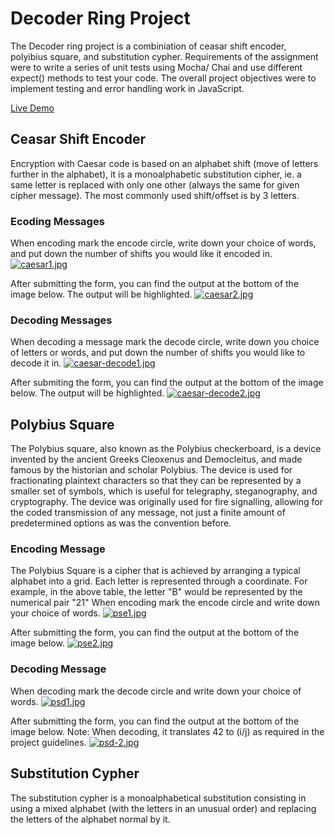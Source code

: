 # Decoder Ring Project
The Decoder ring project is a combiniation of ceasar shift encoder, polyibius square, and substitution cypher. Requirements of the assignment were to write a series of unit tests using Mocha/ Chai and use different expect() methods to test your code. The overall project objectives were to implement testing and error handling work in JavaScript. 

[Live Demo](https://decoder-ring.vercel.app/index.html)

## Ceasar Shift Encoder
Encryption with Caesar code is based on an alphabet shift (move of letters further in the alphabet), it is a monoalphabetic substitution cipher, ie. a same letter is replaced with only one other (always the same for given cipher message). The most commonly used shift/offset is by 3 letters.

### Ecoding Messages
When encoding mark the encode circle, write down your choice of words, and put down the number of shifts you would like it encoded in.
[![caesar1.jpg](https://i.postimg.cc/kgp6Vvx3/caesar1.jpg)](https://postimg.cc/sM5DqS6w)

After submitting the form, you can find the output at the bottom of the image below. The output will be highlighted.
[![caesar2.jpg](https://i.postimg.cc/pXQ3X0Mr/caesar2.jpg)](https://postimg.cc/2V60076N)

### Decoding Messages
When decoding a message mark the decode circle, write down you choice of letters or words, and put down the number of shifts you would like to decode it in.
[![caesar-decode1.jpg](https://i.postimg.cc/jq6rLqzR/caesar-decode1.jpg)](https://postimg.cc/MXGLLSPL)

After submiting the form, you can find the output at the bottom of the image below. The output will be highlighted.
[![caesar-decode2.jpg](https://i.postimg.cc/kGYsBtsj/caesar-decode2.jpg)](https://postimg.cc/4HtV0yrt)

## Polybius Square
The Polybius square, also known as the Polybius checkerboard, is a device invented by the ancient Greeks Cleoxenus and Democleitus, and made famous by the historian and scholar Polybius. The device is used for fractionating plaintext characters so that they can be represented by a smaller set of symbols, which is useful for telegraphy, steganography, and cryptography. The device was originally used for fire signalling, allowing for the coded transmission of any message, not just a finite amount of predetermined options as was the convention before.

### Encoding Message
The Polybius Square is a cipher that is achieved by arranging a typical alphabet into a grid. Each letter is represented through a coordinate. For example, in the above table, the letter "B" would be represented by the numerical pair "21"
When encoding mark the encode circle and write down your choice of words.
[![pse1.jpg](https://i.postimg.cc/C5DmFWsv/pse1.jpg)](https://postimg.cc/9wmGbgST)

After submitting the form, you can find the output at the bottom of the image below.
[![pse2.jpg](https://i.postimg.cc/RCfRnxwd/pse2.jpg)](https://postimg.cc/NLsTWVJ2)

### Decoding Message
When decoding mark the decode circle and write down your choice of words.
[![psd1.jpg](https://i.postimg.cc/hjm9xVQv/psd1.jpg)](https://postimg.cc/bDzDfDTf)

After submitting the form, you can find the output at the bottom of the image below.
Note: When decoding, it translates 42 to (i/j) as required in the project guidelines.
[![psd-2.jpg](https://i.postimg.cc/mgdNGLGL/psd-2.jpg)](https://postimg.cc/zygRC1B6)

## Substitution Cypher
The substitution cypher is a monoalphabetical substitution consisting in using a mixed alphabet (with the letters in an unusual order) and replacing the letters of the alphabet normal by it.
